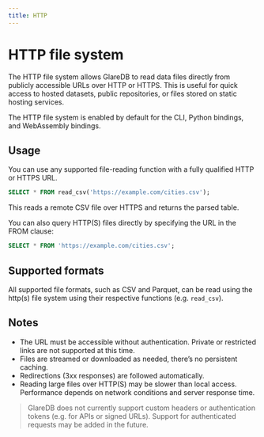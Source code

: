 ```yaml
---
title: HTTP
---
```


# HTTP file system

The HTTP file system allows GlareDB to read data files directly from publicly
accessible URLs over HTTP or HTTPS. This is useful for quick access to hosted
datasets, public repositories, or files stored on static hosting services.

The HTTP file system is enabled by default for the CLI, Python bindings, and
WebAssembly bindings.

## Usage

You can use any supported file-reading function with a fully qualified HTTP or
HTTPS URL.

```sql
SELECT * FROM read_csv('https://example.com/cities.csv');
```

This reads a remote CSV file over HTTPS and returns the parsed table.

You can also query HTTP(S) files directly by specifying the URL in the FROM clause:

```sql
SELECT * FROM 'https://example.com/cities.csv';
```

## Supported formats

All supported file formats, such as CSV and Parquet, can be read using the
http(s) file system using their respective functions (e.g. `read_csv`).

## Notes

- The URL must be accessible without authentication. Private or restricted links
  are not supported at this time.
- Files are streamed or downloaded as needed, there’s no persistent caching.
- Redirections (3xx responses) are followed automatically.
- Reading large files over HTTP(S) may be slower than local access. Performance
  depends on network conditions and server response time.

> GlareDB does not currently support custom headers or authentication tokens
> (e.g. for APIs or signed URLs). Support for authenticated requests may be
> added in the future.
